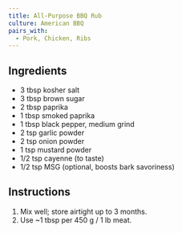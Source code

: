 ```yaml
---
title: All-Purpose BBQ Rub
culture: American BBQ
pairs_with:
  - Pork, Chicken, Ribs
---
```


## Ingredients
- 3 tbsp kosher salt
- 3 tbsp brown sugar
- 2 tbsp paprika
- 1 tbsp smoked paprika
- 1 tbsp black pepper, medium grind
- 2 tsp garlic powder
- 2 tsp onion powder
- 1 tsp mustard powder
- 1/2 tsp cayenne (to taste)
- 1/2 tsp MSG (optional, boosts bark savoriness)

## Instructions
1. Mix well; store airtight up to 3 months.
2. Use ~1 tbsp per 450 g / 1 lb meat.
